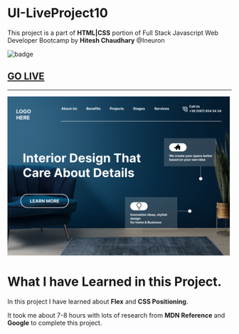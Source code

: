 # UI-LiveProject10
This project is a part of **HTML|CSS** portion of Full Stack Javascript Web Developer Bootcamp by **Hitesh Chaudhary** @Ineuron

![badge](https://img.shields.io/badge/Project-10-brightgreen)

## [GO LIVE](https://ui-live-roject10.netlify.app/)
***
![image](./10.png)

# What I have Learned in this Project.

In this project I have learned about **Flex** and **CSS Positioning**.

It took me about 7-8 hours with lots of research from **MDN Reference** and **Google** to complete this project.
